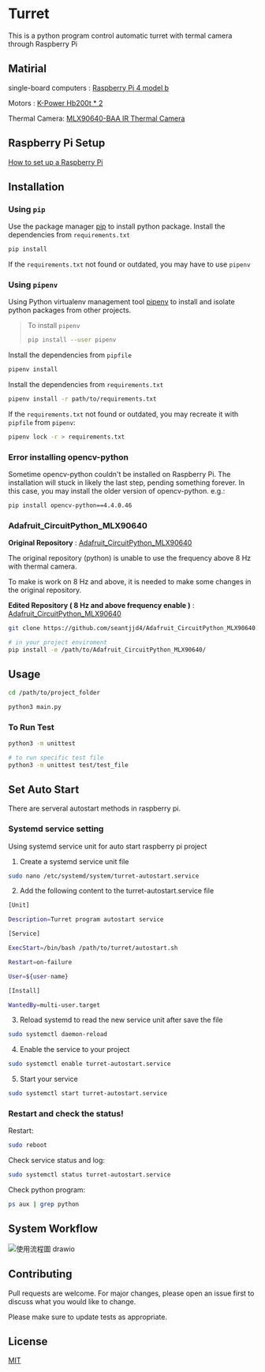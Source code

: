 Turret
=============================

This is a python program control automatic turret with termal camera through Raspberry Pi

## Matirial
single-board computers : [Raspberry Pi 4 model b](https://piepie.com.tw/product/raspberry-pi-4-model-b-4gb)

Motors : [K-Power Hb200t * 2](https://www.made-in-china.com/showroom/servo-kyra/product-detailTyEQoAuWXwhO/China-K-Power-Hb200t-12V-200kg-Torque-Steel-Gear-Digital-Industrial-Servo.html)

Thermal Camera: [MLX90640-BAA IR Thermal Camera](https://twarm.com/commerce/product_info.php?products_id=7218)

## Raspberry Pi Setup
[How to set up a Raspberry Pi](https://www.raspberrypi.com/tutorials/how-to-set-up-raspberry-pi/)


## Installation

  ### Using `pip`
  Use the package manager [pip](https://pip.pypa.io/en/stable/) to install python package.
  Install the dependencies from `requirements.txt`
  
  ```bash
  pip install
  ```
  
  If the `requirements.txt` not found or outdated, you may have to use `pipenv`

  ### Using `pipenv`
  Using Python virtualenv management tool [pipenv](https://pipenv.pypa.io/en/latest/) to install and isolate python packages from other projects.
  
  > To install `pipenv`
  > ```bash
  > pip install --user pipenv
  > ```
  
  Install the dependencies from `pipfile`
  
  ```bash
  pipenv install
  ```
  Install the dependencies from `requirements.txt`
  ```bash
  pipenv install -r path/to/requirements.txt
  ```
  
  If the `requirements.txt` not found or outdated, you may recreate it with `pipfile` from  `pipenv`:
  ```bash
  pipenv lock -r > requirements.txt
  ```
  ### Error installing opencv-python
  Sometime opencv-python couldn't be installed on Raspberry Pi. The installation will stuck in likely the last step, pending something forever.
  In this case, you may install the older version of opencv-python.
  e.g.:
  ```bash
  pip install opencv-python==4.4.0.46
  ```
  ### Adafruit_CircuitPython_MLX90640
  **Original Repository** : [Adafruit_CircuitPython_MLX90640](https://github.com/adafruit/Adafruit_CircuitPython_MLX90640.git)
  
  The original repository (python) is unable to use the frequency above 8 Hz with thermal camera.
  
  To make is work on 8 Hz and above, it is needed to make some changes in the original repository.
  
  **Edited Repository ( 8 Hz and above frequency enable )** : [Adafruit_CircuitPython_MLX90640](https://github.com/seantjjd4/Adafruit_CircuitPython_MLX90640.git)

  ```bash
  git clone https://github.com/seantjjd4/Adafruit_CircuitPython_MLX90640.git

  # in your project enviroment
  pip install -e /path/to/Adafruit_CircuitPython_MLX90640/
  
  ```

## Usage

```bash
cd /path/to/project_folder

python3 main.py
```
### To Run Test
```bash
python3 -m unittest

# to run specific test file
python3 -m unittest test/test_file
```
## Set Auto Start
There are serveral autostart methods in raspberry pi.

### Systemd service setting
Using systemd service unit for auto start raspberry pi project
1. Create a systemd service unit file
```bash
sudo nano /etc/systemd/system/turret-autostart.service
```
2. Add the following content to the turret-autostart.service file
```bash
[Unit]

Description=Turret program autostart service

[Service]

ExecStart=/bin/bash /path/to/turret/autostart.sh

Restart=on-failure

User=${user-name}

[Install]

WantedBy=multi-user.target
```
3. Reload systemd to read the new service unit after save the file
```bash
sudo systemctl daemon-reload
```
4. Enable the service to your project
```bash
sudo systemctl enable turret-autostart.service
```
5. Start your service
```bash
sudo systemctl start turret-autostart.service
```
### Restart and check the status!
Restart:
```bash
sudo reboot
```
Check service status and log:
```bash
sudo systemctl status turret-autostart.service
```
Check python program:
```bash
ps aux | grep python
```
## System Workflow
![使用流程圖 drawio](https://github.com/tjjd4/turret/assets/61817112/7068c9a0-1762-46b2-a909-eb501806e91f)

## Contributing

Pull requests are welcome. For major changes, please open an issue first
to discuss what you would like to change.

Please make sure to update tests as appropriate.

## License

[MIT](https://choosealicense.com/licenses/mit/)
